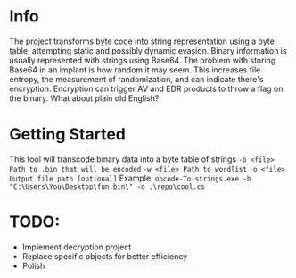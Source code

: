 # Info
The project transforms byte code into string representation using a byte table, attempting static and possibly dynamic evasion. Binary information is usually represented with strings using Base64. The problem with storing Base64 in an implant is how random it may seem. This increases file entropy, the measurement of randomization, and can indicate there's encryption. Encryption can trigger AV and EDR products to throw a flag on the binary. What about plain old English?

# Getting Started
This tool will transcode binary data into a byte table of strings
`-b <file> Path to .bin that will be encoded`
`-w <file> Path to wordlist`
`-o <file> Output file path [optional]`
Example:
`opcode-To-strings.exe -b "C:\Users\You\Desktop\fun.bin\" -o .\repo\cool.cs`

# TODO:
- Implement decryption project
- Replace specific objects for better efficiency
- Polish
